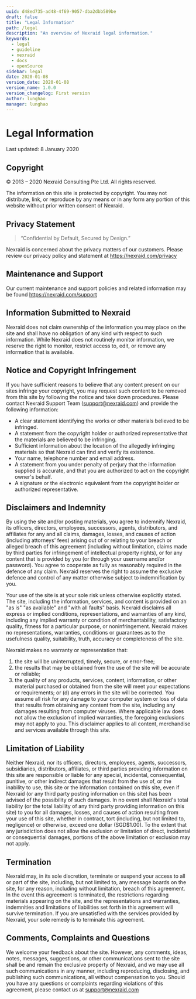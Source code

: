 ```yaml
---
uuid: d48ed735-ad48-4f69-9057-dba2dbb589be
draft: false
title: "Legal Information"
path: /legal
description: "An overview of Nexraid legal information."
keywords: 
  - legal
  - guideline
  - nexraid
  - docs
  - openSource
sidebar: legal
date: 2020-01-08
version_date: 2020-01-08
version_name: 1.0.0
version_changelog: First version
author: lunghao
manager: lunghao
---
```



# Legal Information
Last updated: 8 January 2020

## Copyright
© 2013 – 2020 Nexraid Consulting Pte Ltd. All rights reserved.

The information on this site is protected by copyright. You may not distribute, link, or reproduce by any means or in any form any portion of this website without prior written consent of Nexraid.

## Privacy Statement
> “Confidential by Default, Secured by Design.”

Nexraid is concerned about the privacy matters of our customers. Please review our privacy policy and statement at https://nexraid.com/privacy

## Maintenance and Support
Our current maintenance and support policies and related information may be found https://nexraid.com/support

## Information Submitted to Nexraid
Nexraid does not claim ownership of the information you may place on the site and shall have no obligation of any kind with respect to such information. While Nexraid does not routinely monitor information, we reserve the right to monitor, restrict access to, edit, or remove any information that is available.

## Notice and Copyright Infringement
If you have sufficient reasons to believe that any content present on our sites infringe your copyright, you may request such content to be removed from this site by following the notice and take down procedures. Please contact Nexraid Support Team (support@nexraid.com) and provide the following information:

* A clear statement identifying the works or other materials believed to be infringed.
* A statement from the copyright holder or authorized representative that the materials are believed to be infringing.
* Sufficient information about the location of the allegedly infringing materials so that Nexraid can find and verify its existence.
* Your name, telephone number and email address.
* A statement from you under penalty of perjury that the information supplied is accurate, and that you are authorized to act on the copyright owner's behalf.
* A signature or the electronic equivalent from the copyright holder or authorized representative.

## Disclaimers and Indemnity
By using the site and/or posting materials, you agree to indemnify Nexraid, its officers, directors, employees, successors, agents, distributors, and affiliates for any and all claims, damages, losses, and causes of action (including attorneys' fees) arising out of or relating to your breach or alleged breach of this agreement (including without limitation, claims made by third parties for infringement of intellectual property rights), or for any content that is provided by you (or through your username and/or password). You agree to cooperate as fully as reasonably required in the defence of any claim. Nexraid reserves the right to assume the exclusive defence and control of any matter otherwise subject to indemnification by you.

Your use of the site is at your sole risk unless otherwise explicitly stated. The site, including the information, services, and content is provided on an "as is" "as available" and "with all faults" basis. Nexraid disclaims all express or implied conditions, representations, and warranties of any kind, including any implied warranty or condition of merchantability, satisfactory quality, fitness for a particular purpose, or noninfringement. Nexraid makes no representations, warranties, conditions or guarantees as to the usefulness quality, suitability, truth, accuracy or completeness of the site.

Nexraid makes no warranty or representation that:
1. the site will be uninterrupted, timely, secure, or error-free;
2. the results that may be obtained from the use of the site will be accurate or reliable;
3. the quality of any products, services, content, information, or other material purchased or obtained from the site will meet your expectations or requirements; or
(d) any errors in the site will be corrected.
You assume all risk for any damage to your computer system or loss of data that results from obtaining any content from the site, including any damages resulting from computer viruses.
Where applicable law does not allow the exclusion of implied warranties, the foregoing exclusions may not apply to you. This disclaimer applies to all content, merchandise and services available through this site.

## Limitation of Liability
Neither Nexraid, nor its officers, directors, employees, agents, successors, subsidiaries, distributors, affiliates, or third parties providing information on this site are responsible or liable for any special, incidental, consequential, punitive, or other indirect damages that result from the use of, or the inability to use, this site or the information contained on this site, even if Nexraid (or any third party posting information on this site) has been advised of the possibility of such damages. In no event shall Nexraid's total liability (or the total liability of any third party providing information on this site) to you for all damages, losses, and causes of action resulting from your use of this site, whether in contract, tort (including, but not limited to, negligence) or otherwise, exceed one dollar (SGD$1.00). To the extent that any jurisdiction does not allow the exclusion or limitation of direct, incidental or consequential damages, portions of the above limitation or exclusion may not apply.

## Termination
Nexraid may, in its sole discretion, terminate or suspend your access to all or part of the site, including, but not limited to, any message boards on the site, for any reason, including without limitation, breach of this agreement. In the event this agreement is terminated, the restrictions regarding materials appearing on the site, and the representations and warranties, indemnities and limitations of liabilities set forth in this agreement will survive termination. If you are unsatisfied with the services provided by Nexraid, your sole remedy is to terminate this agreement.

## Comments, Complaints and Questions
We welcome your feedback about the site. However, any comments, ideas, notes, messages, suggestions, or other communications sent to the site shall be and remain the exclusive property of Nexraid, and we may use all such communications in any manner, including reproducing, disclosing, and publishing such communications, all without compensation to you. Should you have any questions or complaints regarding violations of this agreement, please contact us at support@nexraid.com
